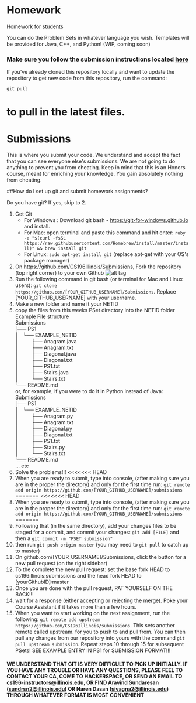 # Homework
Homework for students

You can do the Problem Sets in whatever language you wish. Templates will be provided for Java, C++, and Python! (WIP, coming soon)

### Make sure you follow the submission instructions located [here](https://github.com/CS196Illinois/Submissions/blob/submission/README.md)

If you've already cloned this repository locally and want to update the repository to get new code from this repository, run the command:

`git pull`

to pull in the latest files.
=======
# Submissions
This is where you submit your code. We understand and accept the fact that you can see everyone else's submissions. We are not going to do anything to prevent you from cheating. Keep in mind that this is an Honors course, meant for enriching your knowledge. You gain absolutely nothing from cheating.

##How do I set up git and submit homework assignments?

Do you have git? If yes, skip to 2.

1. Get Git
    - For Windows : Download git bash - https://git-for-windows.github.io and install.
    - For Mac: open terminal and paste this command and hit enter: ```ruby -e "$(curl -fsSL         https://raw.githubusercontent.com/Homebrew/install/master/install)" && brew install git```
    - For Linux: ```sudo apt-get install git``` (replace apt-get with your OS's package manager)
2. On https://github.com/CS196Illinois/Submissions, Fork the repository (top right corner) to your own Github ![alt tag](http://i.imgur.com/ZsWvoKw.png)
3. Run the following command in git bash (or terminal for Mac and Linux users): ```git clone https://github.com/[YOUR_GITHUB_USERNAME]/Submissions```. Replace [YOUR_GITHUB_USERNAME] with your username.
4. Make a new folder and name it your NETID
5. copy the files from this weeks PSet directory into the NETID folder
    Example File structure <br />
Submissions<br />
├── PS1<br />
│   └── EXAMPLE_NETID<br />
│             ├── Anagram.java<br />
│             ├── Anagram.txt<br />
│             ├── Diagonal.java<br />
│             ├── Diagonal.txt<br />
│             ├── PS1.txt<br />
│             ├── Stairs.java<br />
│             └── Stairs.txt<br />
└── README.md<br />
    or, for example, if you were to do it in Python instead of Java: <br />
Submissions<br />
├── PS1<br />
│   └── EXAMPLE_NETID<br />
│             ├── Anagram.py<br />
│             ├── Anagram.txt<br />
│             ├── Diagonal.py<br />
│             ├── Diagonal.txt<br />
│             ├── PS1.txt<br />
│             ├── Stairs.py<br />
│             └── Stairs.txt<br />
└── README.md<br />
... etc
6. Solve the problems!!!
<<<<<<< HEAD
8. When you are ready to submit, type into console, (after making sure you are in the proper the directory) and only for the first time run: ```git remote add origin https://github.com/[YOUR_GITHUB_USERNAME]/submissions```
=======
<<<<<<< HEAD
8. When you are ready to submit, type into console, (after making sure you are in the proper the directory) and only for the first time run: ```git remote add origin https://github.com/[YOUR_GITHUB_USERNAME]/submissions```
=======
9. Following that (in the same directory), add your changes files to be staged for a commit, and commit your changes:
```git add [FILE]``` and then a 
```git commit -m "PSET submission"```
10. then run ```git push origin master``` (you may need to ```git pull``` to catch up to master)
11. On github.com/[YOUR_USERNAME]/Submissions, click the button for a new pull request (on the right sidebar)
12. To the complete the new pull request: set the base fork HEAD to cs196illinois:submissions and the head fork HEAD to [yourGithubID]:master
13. Once you are done with the pull request, PAT YOURSELF ON THE BACK!!!
14. wait for a response (either accepting or rejecting the merge). Poke your Course Assistant if it takes more than a few hours.
15. When you want to start working on the next assignment, run the following: ```git remote add upstream https://github.com/CS196Illinois/submissions```. This sets another remote called upstream. for you to push to and pull from. You can then pull any changes from our repository into yours with the command ```git pull upstream submission```. 
Repeat steps 10 through 15 for subsequent PSets!
SEE EXAMPLE ENTRY IN PS1 for SUBMISSION FORMAT!!!

#### WE UNDERSTAND THAT GIT IS VERY DIFFICULT TO PICK UP INITIALLY. IF YOU HAVE ANY TROUBLE OR HAVE ANY QUESTIONS, PLEASE FEEL TO CONTACT YOUR CA, COME TO HACKERSPACE, OR SEND AN EMAIL TO cs196-instructors@illinois.edu, OR FIND Aravind Sundaresan (sundrsn2@illinois.edu) OR Naren Dasan (sivagna2@illinois.edu) THROUGH WHATEVER FORMAT IS MOST CONVENIENT
